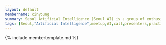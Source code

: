 ```yaml
---
layout: default
membername: cinyoung
summary: Seoul Artificial Intelligence (Seoul AI) is a group of enthusiasts willing to go the extra mile in becoming one of the best in their field. We are sharing our domain knowledge and working on Machine Learning projects in small groups.
tags: [Seoul,"Artificial Intelligence",meetup,AI,call,presenters,practioners,"Machine Learning",Korea,Gangnam]
---
```


{% include membertemplate.md %}
